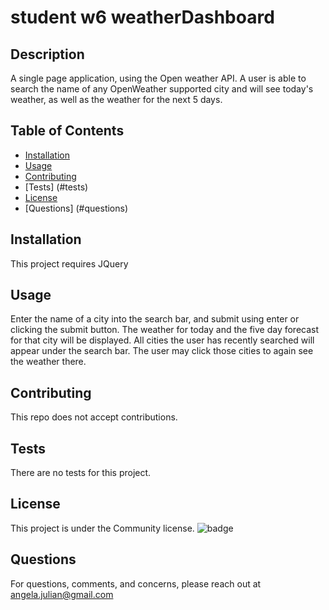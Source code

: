 # student w6 weatherDashboard

## Description

A single page application, using the Open weather API. A user is able to search the name of any OpenWeather supported city and will see today's weather, as well as the weather for the next 5 days.

## Table of Contents

- [Installation](#installation)
- [Usage](#usage)
- [Contributing](#contributing)
- [Tests] (#tests)
- [License](#license)
- [Questions] (#questions)

## Installation

This project requires JQuery

## Usage

Enter the name of a city into the search bar, and submit using enter or clicking the submit button. The weather for today and the five day forecast for that city will be displayed. All cities the user has recently searched will appear under the search bar. The user may click those cities to again see the weather there.

## Contributing

This repo does not accept contributions.

## Tests

There are no tests for this project.

## License

This project is under the Community license.
![badge](https://img.shields.io/badge/license-Community-informational?style=for-the-badge)

## Questions

For questions, comments, and concerns, please reach out at angela.julian@gmail.com
